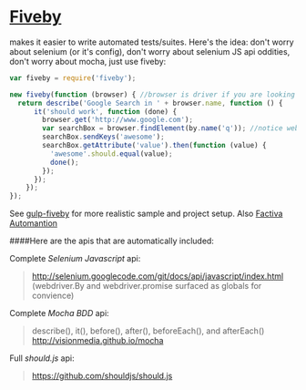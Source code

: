 [Fiveby](http://en.wikipedia.org/wiki/Five_by_five)
========

makes it easier to write automated tests/suites. Here's the idea: don't worry about selenium (or it's config), don't worry about selenium JS api oddities, don't worry about mocha, just use fiveby:
```javascript
var fiveby = require('fiveby');

new fiveby(function (browser) { //browser is driver if you are looking at selenium docs
  return describe('Google Search in ' + browser.name, function () {
      it('should work', function (done) {
        browser.get('http://www.google.com');
        var searchBox = browser.findElement(by.name('q')); //notice webdriver.By convenience method
        searchBox.sendKeys('awesome');
        searchBox.getAttribute('value').then(function (value) {
          'awesome'.should.equal(value);
          done();
        });
      });
    });
});
```
See [gulp-fiveby](https://github.dowjones.net/institutional/gulp-fiveby) for more realistic sample and project setup. Also [Factiva Automantion](https://github.dowjones.net/factivaautomation)

####Here are the apis that are automatically included:

Complete *Selenium Javascript* api:

> http://selenium.googlecode.com/git/docs/api/javascript/index.html
> (webdriver.By and webdriver.promise surfaced as globals for convience)

Complete *Mocha BDD* api:

> describe(), it(), before(), after(), beforeEach(), and afterEach()
> http://visionmedia.github.io/mocha

Full *should.js* api:

> https://github.com/shouldjs/should.js
